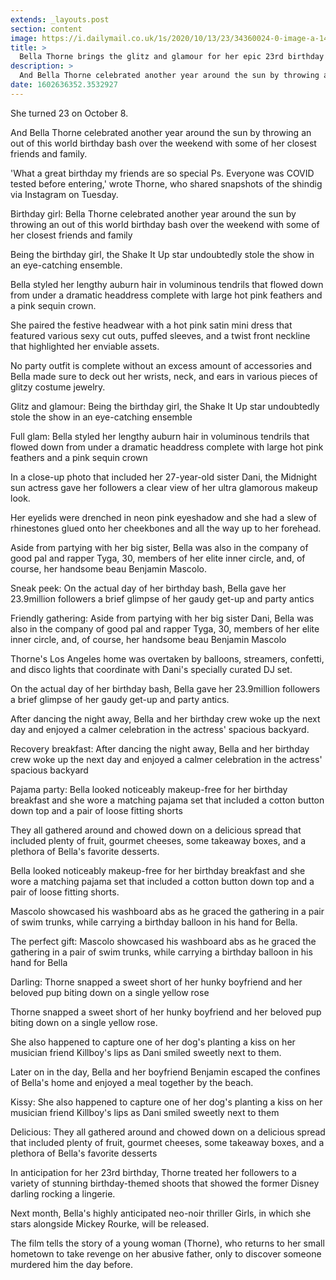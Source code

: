 ```yaml
--- 
extends: _layouts.post 
section: content 
image: https://i.dailymail.co.uk/1s/2020/10/13/23/34360024-0-image-a-14_1602629369661.jpg 
title: > 
  Bella Thorne brings the glitz and glamour for her epic 23rd birthday bash 
description: > 
  And Bella Thorne celebrated another year around the sun by throwing an out of this world birthday bash over the weekend with some of her closest friends and family.Everyone was COVID tested before entering,' wrote Thorne, who shared snapshots of the shindig via Instagram on Tuesday.Birthday girl: Bella Thorne celebrated another year around the sun by throwing an out of this world birthday bash over the weekend with some of her closest friends and familyBeing the birthday girl, the Shake It Up star undoubtedly stole the show in an eye-catching ensemble.On the actual day of her birthday bash, Bella gave her 23.9million followers a brief glimpse of her gaudy get-up and party antics.Later on in the day, Bella and her boyfriend Benjamin escaped the confines of Bella's home and enjoyed a meal together by the beach. 
date: 1602636352.3532927 
--- 
```

She turned 23 on October 8.

And Bella Thorne celebrated another year around the sun by throwing an out of this world birthday bash over the weekend with some of her closest friends and family.

'What a great birthday my friends are so special Ps. Everyone was COVID tested before entering,' wrote Thorne, who shared snapshots of the shindig via Instagram on Tuesday.

Birthday girl: Bella Thorne celebrated another year around the sun by throwing an out of this world birthday bash over the weekend with some of her closest friends and family

Being the birthday girl, the Shake It Up star undoubtedly stole the show in an eye-catching ensemble.

Bella styled her lengthy auburn hair in voluminous tendrils that flowed down from under a dramatic headdress complete with large hot pink feathers and a pink sequin crown.

She paired the festive headwear with a hot pink satin mini dress that featured various sexy cut outs, puffed sleeves, and a twist front neckline that highlighted her enviable assets.

No party outfit is complete without an excess amount of accessories and Bella made sure to deck out her wrists, neck, and ears in various pieces of glitzy costume jewelry.

Glitz and glamour: Being the birthday girl, the Shake It Up star undoubtedly stole the show in an eye-catching ensemble

Full glam: Bella styled her lengthy auburn hair in voluminous tendrils that flowed down from under a dramatic headdress complete with large hot pink feathers and a pink sequin crown

In a close-up photo that included her 27-year-old sister Dani, the Midnight sun actress gave her followers a clear view of her ultra glamorous makeup look.

Her eyelids were drenched in neon pink eyeshadow and she had a slew of rhinestones glued onto her cheekbones and all the way up to her forehead.

Aside from partying with her big sister, Bella was also in the company of good pal and rapper Tyga, 30, members of her elite inner circle, and, of course, her handsome beau Benjamin Mascolo.

Sneak peek: On the actual day of her birthday bash, Bella gave her 23.9million followers a brief glimpse of her gaudy get-up and party antics

Friendly gathering: Aside from partying with her big sister Dani, Bella was also in the company of good pal and rapper Tyga, 30, members of her elite inner circle, and, of course, her handsome beau Benjamin Mascolo

Thorne's Los Angeles home was overtaken by balloons, streamers, confetti, and disco lights that coordinate with Dani's specially curated DJ set.

On the actual day of her birthday bash, Bella gave her 23.9million followers a brief glimpse of her gaudy get-up and party antics.

After dancing the night away, Bella and her birthday crew woke up the next day and enjoyed a calmer celebration in the actress' spacious backyard.

Recovery breakfast: After dancing the night away, Bella and her birthday crew woke up the next day and enjoyed a calmer celebration in the actress' spacious backyard

Pajama party: Bella looked noticeably makeup-free for her birthday breakfast and she wore a matching pajama set that included a cotton button down top and a pair of loose fitting shorts

They all gathered around and chowed down on a delicious spread that included plenty of fruit, gourmet cheeses, some takeaway boxes, and a plethora of Bella's favorite desserts.

Bella looked noticeably makeup-free for her birthday breakfast and she wore a matching pajama set that included a cotton button down top and a pair of loose fitting shorts.

Mascolo showcased his washboard abs as he graced the gathering in a pair of swim trunks, while carrying a birthday balloon in his hand for Bella.

The perfect gift: Mascolo showcased his washboard abs as he graced the gathering in a pair of swim trunks, while carrying a birthday balloon in his hand for Bella

Darling: Thorne snapped a sweet short of her hunky boyfriend and her beloved pup biting down on a single yellow rose

Thorne snapped a sweet short of her hunky boyfriend and her beloved pup biting down on a single yellow rose.

She also happened to capture one of her dog's planting a kiss on her musician friend Killboy's lips as Dani smiled sweetly next to them.

Later on in the day, Bella and her boyfriend Benjamin escaped the confines of Bella's home and enjoyed a meal together by the beach.

Kissy: She also happened to capture one of her dog's planting a kiss on her musician friend Killboy's lips as Dani smiled sweetly next to them

Delicious: They all gathered around and chowed down on a delicious spread that included plenty of fruit, gourmet cheeses, some takeaway boxes, and a plethora of Bella's favorite desserts

In anticipation for her 23rd birthday, Thorne treated her followers to a variety of stunning birthday-themed shoots that showed the former Disney darling rocking a lingerie.

Next month, Bella's highly anticipated neo-noir thriller Girls, in which she stars alongside Mickey Rourke, will be released.

The film tells the story of a young woman (Thorne), who returns to her small hometown to take revenge on her abusive father, only to discover someone murdered him the day before.